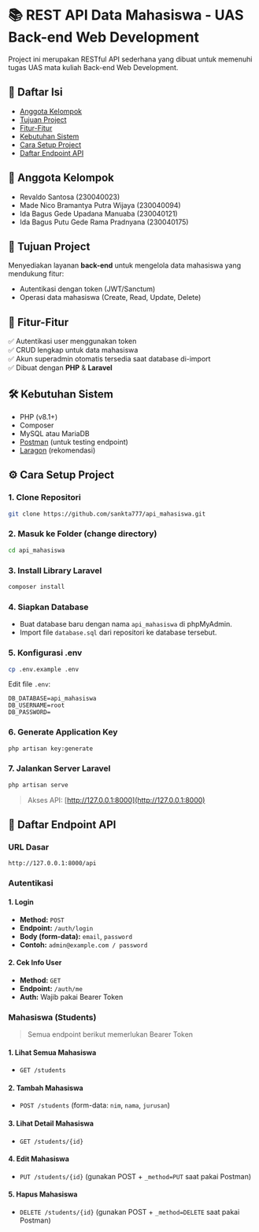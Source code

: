 # 📚 REST API Data Mahasiswa - UAS Back-end Web Development

Project ini merupakan RESTful API sederhana yang dibuat untuk memenuhi tugas UAS mata kuliah Back-end Web Development.

## 🔗 Daftar Isi

-   [Anggota Kelompok](-#anggota-kelompok)
-   [Tujuan Project](-#tujuan-project)
-   [Fitur-Fitur](-#fitur-fitur)
-   [Kebutuhan Sistem](-#kebutuhan-sistem)
-   [Cara Setup Project](-#cara-setup-project)
-   [Daftar Endpoint API](-#daftar-endpoint-api)

## 👥 Anggota Kelompok

-   Revaldo Santosa (230040023)
-   Made Nico Bramantya Putra Wijaya (230040094)
-   Ida Bagus Gede Upadana Manuaba (230040121)
-   Ida Bagus Putu Gede Rama Pradnyana (230040175)

## 🎯 Tujuan Project

Menyediakan layanan **back-end** untuk mengelola data mahasiswa yang mendukung fitur:

-   Autentikasi dengan token (JWT/Sanctum)
-   Operasi data mahasiswa (Create, Read, Update, Delete)

## 🚀 Fitur-Fitur

✅ Autentikasi user menggunakan token  
✅ CRUD lengkap untuk data mahasiswa  
✅ Akun superadmin otomatis tersedia saat database di-import  
✅ Dibuat dengan **PHP** & **Laravel**

## 🛠️ Kebutuhan Sistem

-   PHP (v8.1+)
-   Composer
-   MySQL atau MariaDB
-   [Postman](https://www.postman.com/) (untuk testing endpoint)
-   [Laragon](https://laragon.org/) (rekomendasi)

## ⚙️ Cara Setup Project

### 1. Clone Repositori

```bash
git clone https://github.com/sankta777/api_mahasiswa.git
```

### 2. Masuk ke Folder (change directory)

```bash
cd api_mahasiswa
```

### 3. Install Library Laravel

```bash
composer install
```

### 4. Siapkan Database

-   Buat database baru dengan nama `api_mahasiswa` di phpMyAdmin.
-   Import file `database.sql` dari repositori ke database tersebut.

### 5. Konfigurasi .env

```bash
cp .env.example .env
```

Edit file `.env`:

```
DB_DATABASE=api_mahasiswa
DB_USERNAME=root
DB_PASSWORD=
```

### 6. Generate Application Key

```bash
php artisan key:generate
```

### 7. Jalankan Server Laravel

```bash
php artisan serve
```

> Akses API: [http://127.0.0.1:8000](http://127.0.0.1:8000)

## 🔐 Daftar Endpoint API

### URL Dasar

```
http://127.0.0.1:8000/api
```

### Autentikasi

#### 1. Login

-   **Method:** `POST`
-   **Endpoint:** `/auth/login`
-   **Body (form-data):** `email`, `password`
-   **Contoh:** `admin@example.com / password`

#### 2. Cek Info User

-   **Method:** `GET`
-   **Endpoint:** `/auth/me`
-   **Auth:** Wajib pakai Bearer Token

### Mahasiswa (Students)

> Semua endpoint berikut memerlukan Bearer Token

#### 1. Lihat Semua Mahasiswa

-   `GET /students`

#### 2. Tambah Mahasiswa

-   `POST /students` (form-data: `nim`, `nama`, `jurusan`)

#### 3. Lihat Detail Mahasiswa

-   `GET /students/{id}`

#### 4. Edit Mahasiswa

-   `PUT /students/{id}` (gunakan POST + `_method=PUT` saat pakai Postman)

#### 5. Hapus Mahasiswa

-   `DELETE /students/{id}` (gunakan POST + `_method=DELETE` saat pakai Postman)
